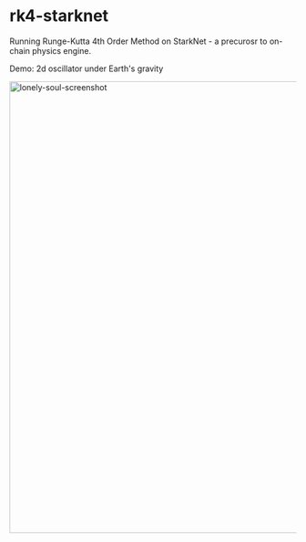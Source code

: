 # rk4-starknet
Running Runge-Kutta 4th Order Method on StarkNet - a precurosr to on-chain physics engine.

Demo: 2d oscillator under Earth's gravity

<img width="792" alt="lonely-soul-screenshot" src="https://user-images.githubusercontent.com/59590480/137377338-f9cb9d3b-7d80-4b89-9932-5febd97ebd03.png">
